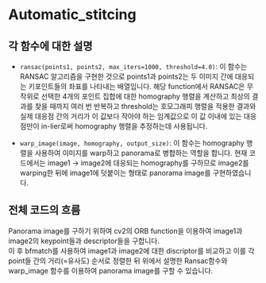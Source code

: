 # Automatic_stitcing

## 각 함수에 대한 설명 
 

- `ransac(points1, points2, max_iters=1000, threshold=4.0)`: 
이 함수는 RANSAC 알고리즘을 구현한 것으로 points1과 points2는 두 이미지 간에 대응되는 키포인트들의 좌표를 나타내는 배열입니다. 
해당 function에서 RANSAC은 무작위로 선택한 4개의 포인트 집합에 대한 homography 행렬을 계산하고 최상의 결과를 찾을 때까지 여러 번 반복하고 threshold는 호모그래피 행렬을 적용한 결과와 실제 대응점 간의 거리가 이 값보다 작아야 하는 임계값으로 이 값 이내에 있는 대응점만이 in-lier로써 homography 행렬을 추정하는데 사용됩니다. 

 

- `warp_image(image, homography, output_size)`: 
  이 함수는 homography 행렬을 사용하여 이미지를 warp하고 panorama로 병합하는 역할을 합니다. 현재 코드에서는 image1 -> image2에 대응되는 homography를 구하므로 image2를 warping한 뒤에 image1에 덧붙이는 형태로 panorama image를 구현하였습니다. 

## 전체 코드의 흐름 

Panorama image를 구하기 위하여 cv2의 ORB function을 이용하여 image1과 image2의 keypoint들과 descriptor들을 구합니다.  
이 후 bfmatch를 사용하여 image1과 image2에 대한 discriptor를 비교하고 이를 각 point들 간의 거리(=유사도) 순서로 정렬한 뒤 위에서 설명한 Ransac함수와 warp_image 함수를 이용하여 panorama image를 구할 수 있습니다. 

 
